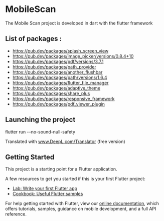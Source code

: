 # MobileScan

The Mobile Scan project is developed in dart with the flutter framework

## List of packages :
- https://pub.dev/packages/splash_screen_view
- https://pub.dev/packages/image_picker/versions/0.8.4+10
- https://pub.dev/packages/pdf/versions/3.7.1
- https://pub.dev/packages/path_provider
- https://pub.dev/packages/another_flushbar
- https://pub.dev/packages/path/versions/1.6.4
- https://pub.dev/packages/flutter_file_manager
- https://pub.dev/packages/adaptive_theme
- https://pub.dev/packages/share_plus
- https://pub.dev/packages/responsive_framework
- https://pub.dev/packages/pdf_viewer_plugin

## Launching the project 
flutter run --no-sound-null-safety

Translated with www.DeepL.com/Translator (free version)

## Getting Started

This project is a starting point for a Flutter application.

A few resources to get you started if this is your first Flutter project:

- [Lab: Write your first Flutter app](https://flutter.dev/docs/get-started/codelab)
- [Cookbook: Useful Flutter samples](https://flutter.dev/docs/cookbook)

For help getting started with Flutter, view our
[online documentation](https://flutter.dev/docs), which offers tutorials,
samples, guidance on mobile development, and a full API reference.
